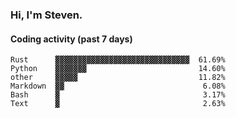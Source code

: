 ### Hi, I'm Steven.

#### Coding activity (past 7 days)
```
Rust      ▓▓▓▓▓▓▓▓▓▓▓▓▓▓▓▓▓▓▓▓▓▓▓▓▓▓▓▓▓▓  61.69%
Python    ▓▓▓▓▓▓▓                         14.60%
other     ▓▓▓▓▓                           11.82%
Markdown  ▓▓                               6.08%
Bash      ▓                                3.17%
Text      ▓                                2.63%
```
